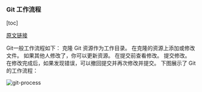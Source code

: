 
### Git 工作流程

[toc]

[原文链接](http://www.runoob.com/git/git-workflow.html)

Git一般工作流程如下：
克隆 Git 资源作为工作目录。
在克隆的资源上添加或修改文件。
如果其他人修改了，你可以更新资源。
在提交前查看修改。
提交修改。
在修改完成后，如果发现错误，可以撤回提交并再次修改并提交。
下图展示了 Git 的工作流程：

![git-process](../images/git/git-process.png)